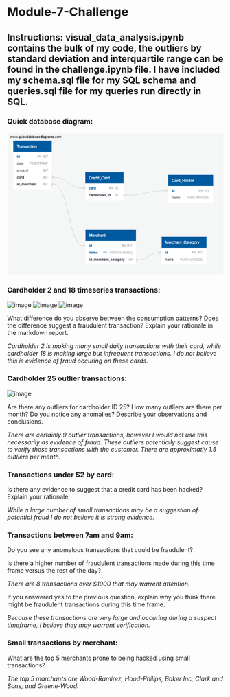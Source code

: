 # Module-7-Challenge

## Instructions: visual_data_analysis.ipynb contains the bulk of my code, the outliers by standard deviation and interquartile range can be found in the challenge.ipynb file. I have included my schema.sql file for my SQL schema and queries.sql file for my queries run directly in SQL.

### Quick database diagram:

![image](https://github.com/Mccalabrese/SQL-and-Postgre-to-detect-fraud/blob/3147a22460f9f06c5536a5fa1a570b412c034e70/Images/QuickDBD-Free%20Diagram.png)

### Cardholder 2 and 18 timeseries transactions:

![image](https://github.com/Mccalabrese/SQL-and-Postgre-to-detect-fraud/blob/3147a22460f9f06c5536a5fa1a570b412c034e70/Images/Screenshot%202024-02-09%20at%203.09.59%E2%80%AFPM.png)
![image](https://github.com/Mccalabrese/SQL-and-Postgre-to-detect-fraud/blob/3147a22460f9f06c5536a5fa1a570b412c034e70/Images/Screenshot%202024-02-09%20at%203.09.54%E2%80%AFPM.png)
![image](https://github.com/Mccalabrese/SQL-and-Postgre-to-detect-fraud/blob/3147a22460f9f06c5536a5fa1a570b412c034e70/Images/Screenshot%202024-02-09%20at%203.09.50%E2%80%AFPM.png)

What difference do you observe between the consumption patterns? Does the difference suggest a fraudulent transaction? Explain your rationale in the markdown report.

*Cardholder 2 is making many small daily transactions with their card, while cardholder 18 is making large but infrequent transactions. I do not believe this is evidence of fraud occuring on these cards.*

### Cardholder 25 outlier transactions:

![image](https://github.com/Mccalabrese/SQL-and-Postgre-to-detect-fraud/blob/3147a22460f9f06c5536a5fa1a570b412c034e70/Images/Screenshot%202024-02-09%20at%203.09.35%E2%80%AFPM.png)

Are there any outliers for cardholder ID 25? How many outliers are there per month? Do you notice any anomalies? Describe your observations and conclusions.

*There are certainly 9 outlier transactions, however I would not use this necessarily as evidence of fraud. These outliers potentially suggest cause to verify these transactions with the customer. There are approximatly 1.5 outliers per month.*

### Transactions under $2 by card:

Is there any evidence to suggest that a credit card has been hacked? Explain your rationale.

*While a large number of small transactions may be a suggestion of potential fraud I do not believe it is strong evidence.*

### Transactions between 7am and 9am:

Do you see any anomalous transactions that could be fraudulent?

Is there a higher number of fraudulent transactions made during this time frame versus the rest of the day?

*There are 8 transactions over $1000 that may warrent attention.*

If you answered yes to the previous question, explain why you think there might be fraudulent transactions during this time frame.

*Because these transactions are very large and occuring during a suspect timeframe, I believe they may warrant verification.*

### Small transactions by merchant:

What are the top 5 merchants prone to being hacked using small transactions?

*The top 5 marchants are Wood-Ramirez, Hood-Philips, Baker Inc, Clark and Sons, and Greene-Wood.*

